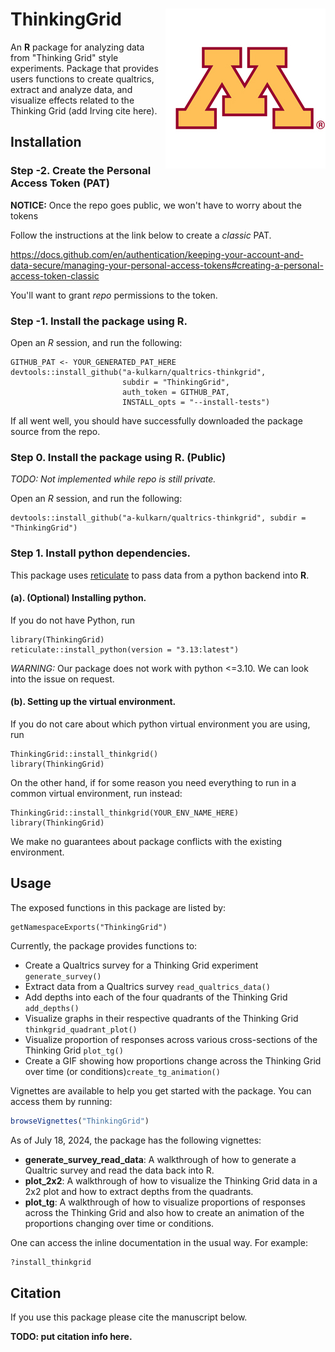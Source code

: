 # ThinkingGrid <img src="ThinkingGrid/man/figures/logo.jpg" align="right" />

An **R** package for analyzing data from "Thinking Grid" style experiments.
Package that provides users functions to create qualtrics, extract and
analyze data, and visualize effects related to the Thinking Grid (add
Irving cite here).

## Installation

### Step -2. Create the Personal Access Token (PAT)

**NOTICE:** Once the repo goes public, we won't have to worry about the tokens

Follow the instructions at the link below to create a *classic* PAT.

https://docs.github.com/en/authentication/keeping-your-account-and-data-secure/managing-your-personal-access-tokens#creating-a-personal-access-token-classic

You'll want to grant _repo_ permissions to the token.

### Step -1. Install the package using R.

Open an *R* session, and run the following:
```
GITHUB_PAT <- YOUR_GENERATED_PAT_HERE
devtools::install_github("a-kulkarn/qualtrics-thinkgrid",
                         subdir = "ThinkingGrid",
                         auth_token = GITHUB_PAT,
                         INSTALL_opts = "--install-tests")
```
If all went well, you should have successfully downloaded the package source from the repo. 

### Step 0. Install the package using R. (Public)

_TODO: Not implemented while repo is still private._

Open an *R* session, and run the following:
```
devtools::install_github("a-kulkarn/qualtrics-thinkgrid", subdir = "ThinkingGrid")
```

### Step 1. Install python dependencies.
This package uses [reticulate](https://rstudio.github.io/reticulate/) to pass data
from a python backend into **R**. 

#### (a). (Optional) Installing python.
If you do not have Python, run
```
library(ThinkingGrid)
reticulate::install_python(version = "3.13:latest")
```

_WARNING:_ Our package does not work with python <=3.10. We can look into the issue on request.

#### (b). Setting up the virtual environment.
If you do not care about which python virtual environment you are using, run
```
ThinkingGrid::install_thinkgrid()
library(ThinkingGrid)
```

On the other hand, if for some reason you need everything to run in a common virtual
environment, run instead:
```
ThinkingGrid::install_thinkgrid(YOUR_ENV_NAME_HERE)
library(ThinkingGrid)
```
We make no guarantees about package conflicts with the existing environment.

## Usage

The exposed functions in this package are listed by:
```
getNamespaceExports("ThinkingGrid")
```

Currently, the package provides functions to:
- Create a Qualtrics survey for a Thinking Grid experiment ```generate_survey()```
- Extract data from a Qualtrics survey ```read_qualtrics_data()```
- Add depths into each of the four quadrants of the Thinking Grid ```add_depths()```
- Visualize graphs in their respective quadrants of the Thinking Grid ```thinkgrid_quadrant_plot()```
- Visualize proportion of responses across various cross-sections of the Thinking Grid ```plot_tg()```
- Create a GIF showing how proportions change across the Thinking Grid over time (or conditions)```create_tg_animation()```

Vignettes are available to help you get started with the package. You can access them by running:
```r
browseVignettes("ThinkingGrid")
```

As of July 18, 2024, the package has the following vignettes:
- **generate_survey_read_data**: A walkthrough of how to generate a Qualtric survey and read the data back into R.
- **plot_2x2**: A walkthrough of how to visualize the Thinking Grid data in a 2x2 plot and how to extract depths from the quadrants.
- **plot_tg**: A walkthrough of how to visualize proportions of responses across the Thinking Grid and also how to create an animation of the proportions changing over time or conditions.

One can access the inline documentation in the usual way. For example:
```r
?install_thinkgrid
```

## Citation

If you use this package please cite the manuscript below.

**TODO: put citation info here.**
